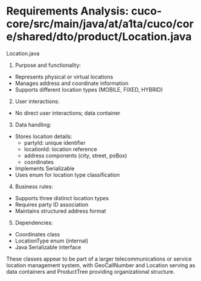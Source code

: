 # Requirements Analysis: cuco-core/src/main/java/at/a1ta/cuco/core/shared/dto/product/Location.java

Location.java
1. Purpose and functionality:
- Represents physical or virtual locations
- Manages address and coordinate information
- Supports different location types (MOBILE, FIXED, HYBRID)

2. User interactions:
- No direct user interactions; data container

3. Data handling:
- Stores location details:
  - partyId: unique identifier
  - locationId: location reference
  - address components (city, street, poBox)
  - coordinates
- Implements Serializable
- Uses enum for location type classification

4. Business rules:
- Supports three distinct location types
- Requires party ID association
- Maintains structured address format

5. Dependencies:
- Coordinates class
- LocationType enum (internal)
- Java Serializable interface

These classes appear to be part of a larger telecommunications or service location management system, with GeoCallNumber and Location serving as data containers and ProductTree providing organizational structure.
